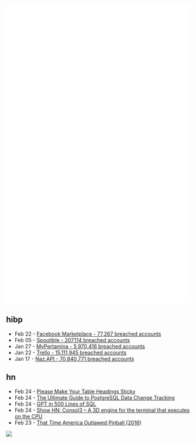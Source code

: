 ![Metrics](https://raw.githubusercontent.com/phixion/phixion/master/metrics.svg)

## hibp

<!--
for https://github.com/phixion/phixion/blob/main/.github/workflows/feeds.yml
-->
<!--START_SECTION:haveibeenpwnd-->
- Feb 22 - [Facebook Marketplace - 77,267 breached accounts](https://haveibeenpwned.com/PwnedWebsites#FacebookMarketplace)
- Feb 05 - [Spoutible - 207,114 breached accounts](https://haveibeenpwned.com/PwnedWebsites#Spoutible)
- Jan 27 - [MyPertamina - 5,970,416 breached accounts](https://haveibeenpwned.com/PwnedWebsites#MyPertamina)
- Jan 22 - [Trello - 15,111,945 breached accounts](https://haveibeenpwned.com/PwnedWebsites#Trello)
- Jan 17 - [Naz.API - 70,840,771 breached accounts](https://haveibeenpwned.com/PwnedWebsites#NazApi)
<!--END_SECTION:haveibeenpwnd-->

## hn

<!--
for https://github.com/phixion/phixion/blob/main/.github/workflows/feeds.yml
-->
<!--START_SECTION:hn-->
- Feb 24 - [Please Make Your Table Headings Sticky](https://btxx.org/posts/Please_Make_Your_Table_Headings_Sticky/)
- Feb 24 - [The Ultimate Guide to PostgreSQL Data Change Tracking](https://exaspark.medium.com/the-ultimate-guide-to-postgresql-data-change-tracking-c3fa88779572)
- Feb 24 - [GPT in 500 Lines of SQL](https://explainextended.com/2023/12/31/happy-new-year-15/)
- Feb 24 - [Show HN: Consol3 – A 3D engine for the terminal that executes on the CPU](https://github.com/Victormeriqui/Consol3)
- Feb 23 - [That Time America Outlawed Pinball (2016)](https://www.history.com/news/that-time-america-outlawed-pinball)
<!--END_SECTION:hn-->

<!--
for https://yhype.me
-->
![](https://hit.yhype.me/github/profile?user_id=13013670)
